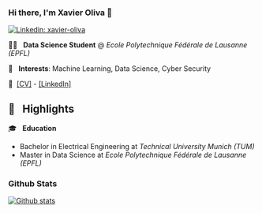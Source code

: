 ### Hi there, I'm Xavier Oliva 👋

[![Linkedin: xavier-oliva](https://img.shields.io/badge/xavoliva-blue?style=flat-square&logo=Linkedin&logoColor=white&link=https://www.linkedin.com/in/xavier-oliva/)](https://www.linkedin.com/in/xavier-oliva/)

:man_teacher: &nbsp; **Data Science Student** @ *Ecole Polytechnique Fédérale de Lausanne (EPFL)*

:telescope: &nbsp; **Interests**: Machine Learning, Data Science, Cyber Security

:link:&nbsp;
[[CV]](https://docs.google.com/viewer?url=https://github.com/xavoliva/xavoliva/raw/main/cv_oliva.pdf) -
[[LinkedIn]](https://linkedin.com/in/xavier-oliva)

## :flashlight: &nbsp; Highlights	
:mortar_board: &nbsp; **Education**
* Bachelor in Electrical Engineering at *Technical University Munich (TUM)*
* Master in Data Science at *Ecole Polytechnique Fédérale de Lausanne (EPFL)*

### Github Stats
[![Github stats](https://github-readme-stats.vercel.app/api?username=xavoliva)](https://github.com/anuraghazra/github-readme-stats)


<!--
### Most Used Languages
[![Top Langs](https://github-readme-stats.vercel.app/api/top-langs/?username=xavoliva&layout=compact)](https://github.com/anuraghazra/github-readme-stats)
- 🔭 I’m currently working on ...
- 👯 I’m looking to collaborate on ...
- 🤔 I’m looking for help with ...
- 💬 Ask me about ...
- 😄 Pronouns: ...
- ⚡ Fun fact: ...
-->
